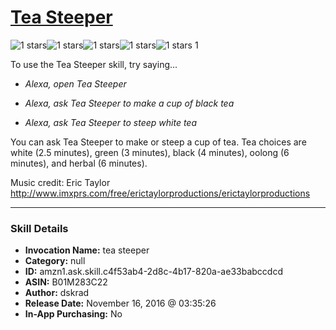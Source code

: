 # [Tea Steeper](http://alexa.amazon.com/#skills/amzn1.ask.skill.c4f53ab4-2d8c-4b17-820a-ae33babccdcd)
![1 stars](../../images/ic_star_black_18dp_1x.png)![1 stars](../../images/ic_star_border_black_18dp_1x.png)![1 stars](../../images/ic_star_border_black_18dp_1x.png)![1 stars](../../images/ic_star_border_black_18dp_1x.png)![1 stars](../../images/ic_star_border_black_18dp_1x.png) 1

To use the Tea Steeper skill, try saying...

* *Alexa, open Tea Steeper*

* *Alexa, ask Tea Steeper to make a cup of black tea*

* *Alexa, ask Tea Steeper to steep white tea*

You can ask Tea Steeper to make or steep a cup of tea. Tea choices are white (2.5 minutes), green (3 minutes), black (4 minutes), oolong (6 minutes), and herbal (6 minutes).

Music credit: Eric Taylor 
http://www.imxprs.com/free/erictaylorproductions/erictaylorproductions

***

### Skill Details

* **Invocation Name:** tea steeper
* **Category:** null
* **ID:** amzn1.ask.skill.c4f53ab4-2d8c-4b17-820a-ae33babccdcd
* **ASIN:** B01M283C22
* **Author:** dskrad
* **Release Date:** November 16, 2016 @ 03:35:26
* **In-App Purchasing:** No
